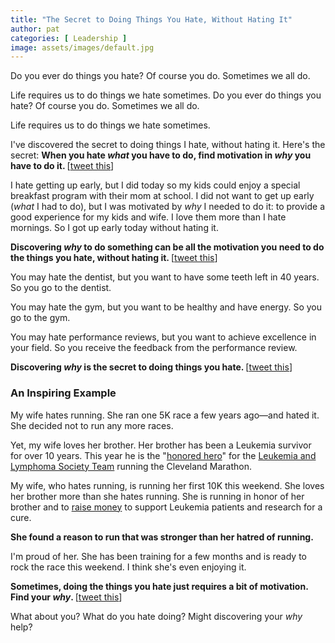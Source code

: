 ```yaml
---
title: "The Secret to Doing Things You Hate, Without Hating It"
author: pat
categories: [ Leadership ]
image: assets/images/default.jpg
---
```

Do you ever do things you hate?
Of course you do. Sometimes we all do.

Life requires us to do things we hate sometimes.
Do you ever do things you hate?
Of course you do. Sometimes we all do.

Life requires us to do things we hate sometimes.

I've discovered the secret to doing things I hate, without hating it.
Here's the secret:
<strong>When you hate <em>what</em> you have to do, find motivation in <em>why</em> you have to do it. </strong>[<a title="Tweet This" href="http://clicktotweet.com/N_i4W" target="_blank">tweet this</a>]

I hate getting up early, but I did today so my kids could enjoy a special breakfast program with their mom at school. I did not want to get up early (<em>what</em> I had to do), but I was motivated by <em>why</em> I needed to do it: to provide a good experience for my kids and wife. I love them more than I hate mornings. So I got up early today without hating it.

<strong>Discovering <em>why</em> to do something can be all the motivation you need to do the things you hate, without hating it. </strong>[<a title="Tweet This" href="http://clicktotweet.com/7Itkl" target="_blank">tweet this</a>]

You may hate the dentist, but you want to have some teeth left in 40 years. So you go to the dentist.

You may hate the gym, but you want to be healthy and have energy. So you go to the gym.

You may hate performance reviews, but you want to achieve excellence in your field. So you receive the feedback from the performance review.

<strong>Discovering <em>why</em> is the secret to doing things you hate. </strong>[<a title="Tweet This" href="http://clicktotweet.com/c5rdZ" target="_blank">tweet this</a>]
<h3>An Inspiring Example</h3>
My wife hates running. She ran one 5K race a few years ago—and hated it. She decided not to run any more races.

Yet, my wife loves her brother. Her brother has been a Leukemia survivor for over 10 years. This year he is the "<a title="Honored Hero Andrew Edgar" href="https://runnersweb.com/running/news_2013/rw_news_20130215_RWire_Cleveland_Marathon.html" target="_blank">honored hero</a>" for the <a title="Team in Training" href="http://www.teamintraining.org/noh/" target="_blank">Leukemia and Lymphoma Society Team</a> running the Cleveland Marathon.

My wife, who hates running, is running her first 10K this weekend. She loves her brother more than she hates running. She is running in honor of her brother and to [raise money](http://pages.teamintraining.org/noh/cleve13/ahannonbah) to support Leukemia patients and research for a cure.

<strong>She found a reason to run that was stronger than her hatred of running.</strong>

I'm  proud of her. She has been training for a few months and is ready to rock the race this weekend. I think she's even enjoying it.

<strong>Sometimes, doing the things you hate just requires a bit of motivation. Find your <em>why</em>. </strong>[<a title="Tweet This" href="http://clicktotweet.com/5ysA4" target="_blank">tweet this</a>]

What about you?
What do you hate doing?
Might discovering your <em>why</em> help?
